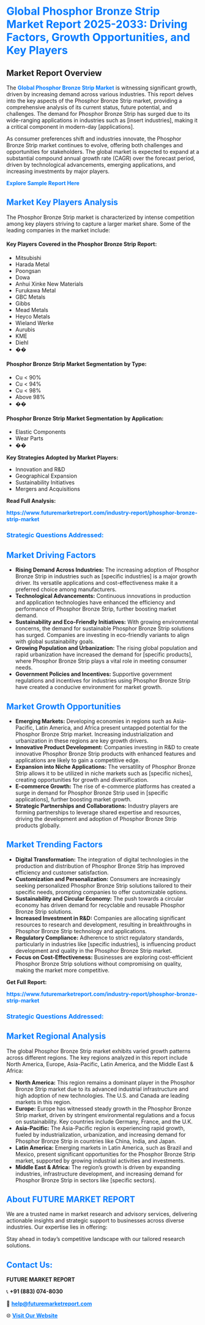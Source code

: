 <h1 style="color: #007BFF;">Global Phosphor Bronze Strip Market Report 2025-2033: Driving Factors, Growth Opportunities, and Key Players</h1>

<section id="overview">
<h2>Market Report Overview</h2>
<p>The <a href="https://www.futuremarketreport.com/industry-report/phosphor-bronze-strip-market" style="color: #007BFF; text-decoration: none;"><strong>Global Phosphor Bronze Strip Market</strong></a> is witnessing significant growth, driven by increasing demand across various industries. This report delves into the key aspects of the Phosphor Bronze Strip market, providing a comprehensive analysis of its current status, future potential, and challenges. The demand for Phosphor Bronze Strip has surged due to its wide-ranging applications in industries such as [insert industries], making it a critical component in modern-day [applications].</p>
<p>As consumer preferences shift and industries innovate, the Phosphor Bronze Strip market continues to evolve, offering both challenges and opportunities for stakeholders. The global market is expected to expand at a substantial compound annual growth rate (CAGR) over the forecast period, driven by technological advancements, emerging applications, and increasing investments by major players.</p>
</section>

<section id="overview">
<p><a href="https://www.futuremarketreport.com/request-sample/reportId=118377" style="color: #007BFF; text-decoration: none;"><strong>Explore Sample Report Here</strong></a></p>
</section>

<section id="key-players">
<h2 style="color: #007BFF;">Market Key Players Analysis</h2>
<p>The Phosphor Bronze Strip market is characterized by intense competition among key players striving to capture a larger market share. Some of the leading companies in the market include:</p>
<h4>Key Players Covered in the Phosphor Bronze Strip Report:</h4>
<ul><li>Mitsubishi</li><li>Harada Metal</li><li>Poongsan</li><li>Dowa</li><li>Anhui Xinke New Materials</li><li>Furukawa Metal</li><li>GBC Metals</li><li>Gibbs</li><li>Mead Metals</li><li>Heyco Metals</li><li>Wieland Werke</li><li>Aurubis</li><li>KME</li><li>Diehl</li><li>��</li></ul>
<h4>Phosphor Bronze Strip Market Segmentation by Type:</h4>
<ul><li>Cu &lt; 90%</li><li>Cu &lt; 94%</li><li>Cu &lt; 98%</li><li>Above 98%</li><li>��</li></ul>

<h4>Phosphor Bronze Strip Market Segmentation by Application:</h4>
<ul><li>Elastic Components</li><li>Wear Parts</li><li>��</li></ul>
<p><strong>Key Strategies Adopted by Market Players:</strong></p>
<ul>
<li>Innovation and R&D</li>
<li>Geographical Expansion</li>
<li>Sustainability Initiatives</li>
<li>Mergers and Acquisitions</li>
</ul>
</section>

<section>
<p><strong>Read Full Analysis: </strong></p><a href="https://www.futuremarketreport.com/industry-report/phosphor-bronze-strip-market" style="color: #007BFF; text-decoration: none;"><strong>https://www.futuremarketreport.com/industry-report/phosphor-bronze-strip-market</strong></a>
<h3 style="color: #007BFF;">Strategic Questions Addressed:</h3>
</section>

<section id="driving-factors">
<h2 style="color: #007BFF;">Market Driving Factors</h2>
<ul>
<li><strong>Rising Demand Across Industries:</strong> The increasing adoption of Phosphor Bronze Strip in industries such as [specific industries] is a major growth driver. Its versatile applications and cost-effectiveness make it a preferred choice among manufacturers.</li>
<li><strong>Technological Advancements:</strong> Continuous innovations in production and application technologies have enhanced the efficiency and performance of Phosphor Bronze Strip, further boosting market demand.</li>
<li><strong>Sustainability and Eco-Friendly Initiatives:</strong> With growing environmental concerns, the demand for sustainable Phosphor Bronze Strip solutions has surged. Companies are investing in eco-friendly variants to align with global sustainability goals.</li>
<li><strong>Growing Population and Urbanization:</strong> The rising global population and rapid urbanization have increased the demand for [specific products], where Phosphor Bronze Strip plays a vital role in meeting consumer needs.</li>
<li><strong>Government Policies and Incentives:</strong> Supportive government regulations and incentives for industries using Phosphor Bronze Strip have created a conducive environment for market growth.</li>
</ul>
</section>

<section id="growth-opportunities">
<h2 style="color: #007BFF;">Market Growth Opportunities</h2>
<ul>
<li><strong>Emerging Markets:</strong> Developing economies in regions such as Asia-Pacific, Latin America, and Africa present untapped potential for the Phosphor Bronze Strip market. Increasing industrialization and urbanization in these regions are key growth drivers.</li>
<li><strong>Innovative Product Development:</strong> Companies investing in R&D to create innovative Phosphor Bronze Strip products with enhanced features and applications are likely to gain a competitive edge.</li>
<li><strong>Expansion into Niche Applications:</strong> The versatility of Phosphor Bronze Strip allows it to be utilized in niche markets such as [specific niches], creating opportunities for growth and diversification.</li>
<li><strong>E-commerce Growth:</strong> The rise of e-commerce platforms has created a surge in demand for Phosphor Bronze Strip used in [specific applications], further boosting market growth.</li>
<li><strong>Strategic Partnerships and Collaborations:</strong> Industry players are forming partnerships to leverage shared expertise and resources, driving the development and adoption of Phosphor Bronze Strip products globally.</li>
</ul>
</section>

<section id="trending-factors">
<h2 style="color: #007BFF;">Market Trending Factors</h2>
<ul>
<li><strong>Digital Transformation:</strong> The integration of digital technologies in the production and distribution of Phosphor Bronze Strip has improved efficiency and customer satisfaction.</li>
<li><strong>Customization and Personalization:</strong> Consumers are increasingly seeking personalized Phosphor Bronze Strip solutions tailored to their specific needs, prompting companies to offer customizable options.</li>
<li><strong>Sustainability and Circular Economy:</strong> The push towards a circular economy has driven demand for recyclable and reusable Phosphor Bronze Strip solutions.</li>
<li><strong>Increased Investment in R&D:</strong> Companies are allocating significant resources to research and development, resulting in breakthroughs in Phosphor Bronze Strip technology and applications.</li>
<li><strong>Regulatory Compliance:</strong> Adherence to strict regulatory standards, particularly in industries like [specific industries], is influencing product development and quality in the Phosphor Bronze Strip market.</li>
<li><strong>Focus on Cost-Effectiveness:</strong> Businesses are exploring cost-efficient Phosphor Bronze Strip solutions without compromising on quality, making the market more competitive.</li>
</ul>
</section>

<section>
<p><strong>Get Full Report: </strong></p><a href="https://www.futuremarketreport.com/industry-report/phosphor-bronze-strip-market" style="color: #007BFF; text-decoration: none;"><strong>https://www.futuremarketreport.com/industry-report/phosphor-bronze-strip-market</strong></a>
<h3 style="color: #007BFF;">Strategic Questions Addressed:</h3>
</section>


<section id="regional-analysis">
<h2 style="color: #007BFF;">Market Regional Analysis</h2>
<p>The global Phosphor Bronze Strip market exhibits varied growth patterns across different regions. The key regions analyzed in this report include North America, Europe, Asia-Pacific, Latin America, and the Middle East & Africa:</p>
<ul>
<li><strong>North America:</strong> This region remains a dominant player in the Phosphor Bronze Strip market due to its advanced industrial infrastructure and high adoption of new technologies. The U.S. and Canada are leading markets in this region.</li>
<li><strong>Europe:</strong> Europe has witnessed steady growth in the Phosphor Bronze Strip market, driven by stringent environmental regulations and a focus on sustainability. Key countries include Germany, France, and the U.K.</li>
<li><strong>Asia-Pacific:</strong> The Asia-Pacific region is experiencing rapid growth, fueled by industrialization, urbanization, and increasing demand for Phosphor Bronze Strip in countries like China, India, and Japan.</li>
<li><strong>Latin America:</strong> Emerging markets in Latin America, such as Brazil and Mexico, present significant opportunities for the Phosphor Bronze Strip market, supported by growing industrial activities and investments.</li>
<li><strong>Middle East & Africa:</strong> The region’s growth is driven by expanding industries, infrastructure development, and increasing demand for Phosphor Bronze Strip in sectors like [specific sectors].</li>
</ul>
</section>

<footer>
<h2 style="color: #007BFF;">About FUTURE MARKET REPORT</h2>
<p>We are a trusted name in market research and advisory services, delivering actionable insights and strategic support to businesses across diverse industries. Our expertise lies in offering:</p>

<p>Stay ahead in today’s competitive landscape with our tailored research solutions.</p>

<h2 style="color: #007BFF;">Contact Us:</h2>
<p><strong>FUTURE MARKET REPORT</strong></p>
<p>📞 <strong>+91 (883) 074-8030</strong></p>
<p>📧 <strong><a href="mailto:help@futuremarketreport.com" style="color: #007BFF;">help@futuremarketreport.com</a></strong></p>
<p>🌐 <strong><a href="https://www.futuremarketreport.com/" style="color: #007BFF;">Visit Our Website</a></strong></p>
</footer>
